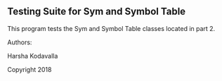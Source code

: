## Testing Suite for Sym and Symbol Table

This program tests the Sym and Symbol Table classes located in part 2.

Authors:

Harsha Kodavalla

Copyright 2018

